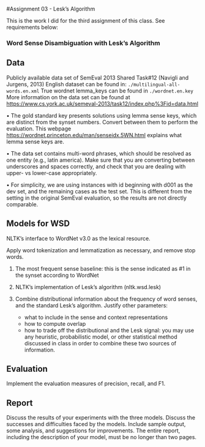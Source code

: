 #Assignment 03 - Lesk’s Algorithm

This is the work I did for the third assignment of this class.
See requirements below:
### Word Sense Disambiguation with Lesk’s Algorithm

## Data

Publicly available data set of SemEval 2013 Shared Task#12 (Navigli and Jurgens, 2013)
English dataset can be found in: `./multilingual-all-words.en.xml`
True wordnet lemma_keys can be found in `./wordnet.en.key`
More information on the data set can be found at https://www.cs.york.ac.uk/semeval-2013/task12/index.php%3Fid=data.html

• The gold standard key presents solutions using lemma sense keys, which are distinct from the synset numbers.
Convert between them to perform the evaluation.
This webpage https://wordnet.princeton.edu/man/senseidx.5WN.html explains what lemma sense keys are.

• The data set contains multi-word phrases, which should be resolved as one entity (e.g., latin america).
Make sure that you are converting between underscores and spaces correctly, and check that you are dealing with upper- vs lower-case appropriately.

• For simplicity, we are using instances with id beginning with d001 as the dev set, and the remaining cases as the test set.
This is different from the setting in the original SemEval evaluation, so the results are not directly comparable.

## Models for WSD

NLTK’s interface to WordNet v3.0 as the lexical resource.

Apply word tokenization and lemmatization as necessary, and remove stop words.

1. The most frequent sense baseline: this is the sense indicated as #1 in the synset according to WordNet

2. NLTK’s implementation of Lesk’s algorithm (nltk.wsd.lesk)

3. Combine distributional information about the frequency of word senses, and the standard Lesk’s algorithm.
Justify other parameters:
    + what to include in the sense and context representations
    + how to compute overlap
    + how to trade off the distributional and the Lesk signal: you may use any heuristic, probabilistic model, or other statistical method discussed in class in order to combine these two sources of information.



## Evaluation

Implement the evaluation measures of precision, recall, and F1.

## Report

Discuss the results of your experiments with the three models.
Discuss the successes and difficulties faced by the models.
Include sample output, some analysis, and suggestions for improvements.
The entire report, including the description of your model, must be no longer than two pages.
